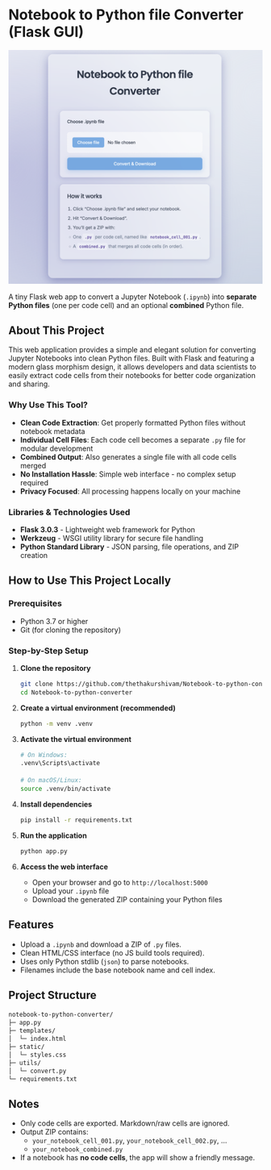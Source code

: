 # Notebook to Python file Converter (Flask GUI)

![App Screenshot](./images/DemoScreenshot.png)

A tiny Flask web app to convert a Jupyter Notebook (`.ipynb`) into **separate Python files** (one per code cell) and an optional **combined** Python file.

## About This Project

This web application provides a simple and elegant solution for converting Jupyter Notebooks into clean Python files. Built with Flask and featuring a modern glass morphism design, it allows developers and data scientists to easily extract code cells from their notebooks for better code organization and sharing.

### Why Use This Tool?
- **Clean Code Extraction**: Get properly formatted Python files without notebook metadata
- **Individual Cell Files**: Each code cell becomes a separate `.py` file for modular development
- **Combined Output**: Also generates a single file with all code cells merged
- **No Installation Hassle**: Simple web interface - no complex setup required
- **Privacy Focused**: All processing happens locally on your machine

### Libraries & Technologies Used
- **Flask 3.0.3** - Lightweight web framework for Python
- **Werkzeug** - WSGI utility library for secure file handling
- **Python Standard Library** - JSON parsing, file operations, and ZIP creation

## How to Use This Project Locally

### Prerequisites
- Python 3.7 or higher
- Git (for cloning the repository)

### Step-by-Step Setup
1. **Clone the repository**
   ```bash
   git clone https://github.com/thethakurshivam/Notebook-to-python-converter.git
   cd Notebook-to-python-converter
   ```

2. **Create a virtual environment (recommended)**
   ```bash
   python -m venv .venv
   ```

3. **Activate the virtual environment**
   ```bash
   # On Windows:
   .venv\Scripts\activate
   
   # On macOS/Linux:
   source .venv/bin/activate
   ```

4. **Install dependencies**
   ```bash
   pip install -r requirements.txt
   ```

5. **Run the application**
   ```bash
   python app.py
   ```

6. **Access the web interface**
   - Open your browser and go to `http://localhost:5000`
   - Upload your `.ipynb` file
   - Download the generated ZIP containing your Python files

## Features
- Upload a `.ipynb` and download a ZIP of `.py` files.
- Clean HTML/CSS interface (no JS build tools required).
- Uses only Python stdlib (`json`) to parse notebooks.
- Filenames include the base notebook name and cell index.

## Project Structure
```
notebook-to-python-converter/
├─ app.py
├─ templates/
│  └─ index.html
├─ static/
│  └─ styles.css
├─ utils/
│  └─ convert.py
└─ requirements.txt
```


## Notes
- Only code cells are exported. Markdown/raw cells are ignored.
- Output ZIP contains:
  - `your_notebook_cell_001.py`, `your_notebook_cell_002.py`, ...
  - `your_notebook_combined.py`
- If a notebook has **no code cells**, the app will show a friendly message.

